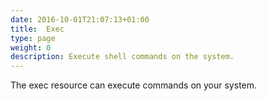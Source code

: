 ```yaml
---
date: 2016-10-01T21:07:13+01:00
title:  Exec
type: page
weight: 0
description: Execute shell commands on the system.
---
```


The exec resource can execute commands on your system.
